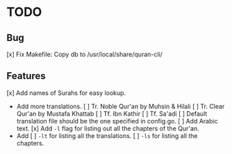 TODO
====
Bug
---
[x] Fix Makefile: Copy db to /usr/local/share/quran-cli/

Features
--------
[x] Add names of Surahs for easy lookup.
- Add more translations.
    [ ] Tr. Noble Qur'an by Muhsin & Hilali
    [ ] Tr. Clear Qur'an by Mustafa Khattab
    [ ] Tf. Ibn Kathir
    [ ] Tf. Sa'adi
    [ ] Default translation file should be the one specified in config.go.
[ ] Add Arabic text.
[x] Add `-l` flag for listing out all the chapters of the Qur'an.
- Add
    [ ] `-lt` for listing all the translations.
    [ ] `-ls` for listing all the chapters.
